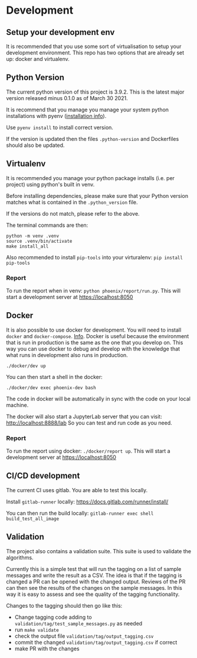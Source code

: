 # Development

## Setup your development env
It is recommended that you use some sort of virtualisation to setup your development environment.
This repo has two options that are already set up: docker and virtualenv.

## Python Version
The current python version of this project is 3.9.2. This is the latest major version released minus 0.1.0 as of March 30 2021.

It is recommend that you manage you manage your system python installations with pyenv ([installation info](https://github.com/pyenv/pyenv#installation)).

Use `pyenv install` to install correct version.

If the version is updated then the files `.python-version` and Dockerfiles should also be updated.

## Virtualenv
It is recommended you manage your python package installs (i.e. per project) using python's built in venv.

Before installing dependencies, please make sure that your Python version matches what is contained in the `.python_version` file.

If the versions do not match, please refer to the above.

The terminal commands are then:
```
python -m venv .venv
source .venv/bin/activate
make install_all
```
Also recommended to install `pip-tools` into your virturalenv: `pip install pip-tools`

### Report
To run the report when in venv: `python phoenix/report/run.py`.
This will start a development server at [https://localhost:8050](https://localhost:8050)

## Docker
It is also possible to use docker for development. You will need to install `docker` and `docker-compose`. [Info](https://docs.docker.com/compose/install/).
Docker is useful because the environment that is run in production is the same as the one that you develop on.
This way you can use docker to debug and develop with the knowledge that what runs in development also runs in production.
```
./docker/dev up
```

You can then start a shell in the docker:
```
./docker/dev exec phoenix-dev bash
```
The code in docker will be automatically in sync with the code on your local machine.

The docker will also start a JupyterLab server that you can visit: [http://localhost:8888/lab](http://localhost:8888/lab)
So you can test and run code as you need.

### Report
To run the report using docker: `./docker/report up`.
This will start a development server at [https://localhost:8050](https://localhost:8050)

## CI/CD development
The current CI uses gitlab. You are able to test this locally.

Install `gitlab-runner` locally: https://docs.gitlab.com/runner/install/

You can then run the build locally:
`gitlab-runner exec shell build_test_all_image`


## Validation
The project also contains a validation suite. This suite is used to validate the algorithms.

Currently this is a simple test that will run the tagging on a list of sample messages and write the result as a CSV. The idea is that if the tagging is changed a PR can be opened with the changed output. Reviews of the PR can then see the results of the changes on the sample messages. In this way it is easy to assess and see the quality of the tagging functionality.

Changes to the tagging should then go like this:
- Change tagging code adding to `validation/tag/test_sample_messages.py` as needed
- run `make validate`
- check the output file `validation/tag/output_tagging.csv`
- commit the changed `validation/tag/output_tagging.csv` if correct
- make PR with the changes
